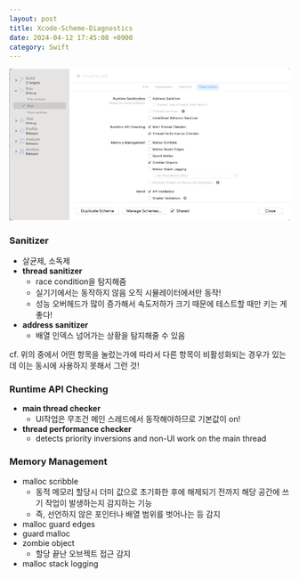 ```yaml
---
layout: post
title: Xcode-Scheme-Diagnostics
date: 2024-04-12 17:45:08 +0900
category: Swift
---
```


![스크린샷 2024-04-09 오후 12.51.19.png](/assets/2024-04-12-Xcode-Scheme-Diagnostics/1.png)

### Sanitizer

- 살균제, 소독제
- **thread sanitizer**
    - race condition을 탐지해줌
    - 실기기에서는 동작하지 않음 오직 시뮬레이터에서만 동작!
    - 성능 오버헤드가 많이 증가해서 속도저하가 크기 때문에 테스트할 때만 키는 게 좋다!
- **address sanitizer**
    - 배열 인덱스 넘어가는 상황을 탐지해줄 수 있음

cf. 위의 중에서 어떤 항목을 눌렀는가에 따라서 다른 항목이 비활성화되는 경우가 있는데 이는 동시에 사용하지 못해서 그런 것!

### Runtime API Checking

- **main thread checker**
    - UI작업은 무조건 메인 스레드에서 동작해야하므로 기본값이 on!
- **thread performance checker**
    - detects priority inversions and non-UI work on the main thread

### Memory Management

- malloc scribble
    - 동적 메모리 할당시 더미 값으로 초기화한 후에 해제되기 전까지 해당 공간에 쓰기 작업이 발생하는지 감지하는 기능
    - 즉, 선언하지 않은 포인터나 배열 범위를 벗어나는 등 감지
- malloc guard edges
- guard malloc
- zombie object
    - 할당 끝난 오브젝트 접근 감지
- malloc stack logging
